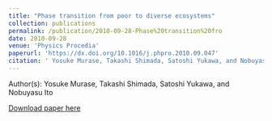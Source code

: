 ```yaml
---
title: "Phase transition from poor to diverse ecosystems"
collection: publications
permalink: /publication/2010-09-28-Phase%20transition%20fro
date: 2010-09-28
venue: 'Physics Procedia'
paperurl: 'https://dx.doi.org/10.1016/j.phpro.2010.09.047'
citation: ' Yosuke Murase, Takashi Shimada, Satoshi Yukawa, and Nobuyasu Ito, Phase transition from poor to diverse ecosystems, Physics Procedia, <b>7</b>, 72-75, (2010)'
---
```


Author(s):  Yosuke Murase, Takashi Shimada, Satoshi Yukawa, and Nobuyasu Ito


<a href='https://dx.doi.org/10.1016/j.phpro.2010.09.047'>Download paper here</a>
